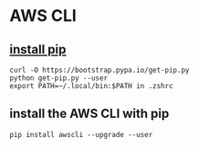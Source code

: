 # AWS CLI

## [install pip](https://docs.aws.amazon.com/cli/latest/userguide/install-linux.html#install-linux-pip)
```
curl -O https://bootstrap.pypa.io/get-pip.py
python get-pip.py --user
export PATH=~/.local/bin:$PATH in .zshrc
```

## install the AWS CLI with pip
```
pip install awscli --upgrade --user
```
